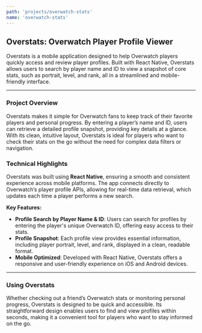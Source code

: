 ```yaml
---
path: 'projects/overwatch-stats'
name: 'overwatch-stats'
---
```


## Overstats: Overwatch Player Profile Viewer

Overstats is a mobile application designed to help Overwatch players quickly access and review player profiles. Built with React Native, Overstats allows users to search by player name and ID to view a snapshot of core stats, such as portrait, level, and rank, all in a streamlined and mobile-friendly interface.

---

### Project Overview

Overstats makes it simple for Overwatch fans to keep track of their favorite players and personal progress. By entering a player’s name and ID, users can retrieve a detailed profile snapshot, providing key details at a glance. With its clean, intuitive layout, Overstats is ideal for players who want to check their stats on the go without the need for complex data filters or navigation.

### Technical Highlights

Overstats was built using **React Native**, ensuring a smooth and consistent experience across mobile platforms. The app connects directly to Overwatch’s player profile APIs, allowing for real-time data retrieval, which updates each time a player performs a new search.

**Key Features:**

- **Profile Search by Player Name & ID**: Users can search for profiles by entering the player's unique Overwatch ID, offering easy access to their stats.
- **Profile Snapshot**: Each profile view provides essential information, including player portrait, level, and rank, displayed in a clean, readable format.
- **Mobile Optimized**: Developed with React Native, Overstats offers a responsive and user-friendly experience on iOS and Android devices.

---

### Using Overstats

Whether checking out a friend’s Overwatch stats or monitoring personal progress, Overstats is designed to be quick and accessible. Its straightforward design enables users to find and view profiles within seconds, making it a convenient tool for players who want to stay informed on the go.

